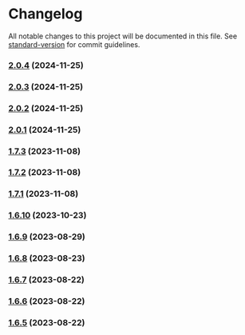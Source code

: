 # Changelog

All notable changes to this project will be documented in this file. See [standard-version](https://github.com/conventional-changelog/standard-version) for commit guidelines.

### [2.0.4](https://github.com/hybes/pairkiller/compare/v2.0.3...v2.0.4) (2024-11-25)

### [2.0.3](https://github.com/hybes/pairkiller/compare/v2.0.2...v2.0.3) (2024-11-25)

### [2.0.2](https://github.com/hybes/pairkiller/compare/v2.0.1...v2.0.2) (2024-11-25)

### [2.0.1](https://github.com/hybes/pairkiller/compare/v1.8.0...v2.0.1) (2024-11-25)

### [1.7.3](https://github.com/Hybes/blitz-for-league-only/compare/v1.7.2...v1.7.3) (2023-11-08)

### [1.7.2](https://github.com/Hybes/blitz-for-league-only/compare/v1.7.1...v1.7.2) (2023-11-08)

### [1.7.1](https://github.com/Hybes/blitz-for-league-only/compare/v1.7.0...v1.7.1) (2023-11-08)

### [1.6.10](https://github.com/Hybes/blitz-for-league-only/compare/v1.6.9...v1.6.10) (2023-10-23)

### [1.6.9](https://github.com/Hybes/blitz-for-league-only/compare/v1.6.8...v1.6.9) (2023-08-29)

### [1.6.8](https://github.com/Hybes/blitz-for-league-only/compare/v1.6.7...v1.6.8) (2023-08-23)

### [1.6.7](https://github.com/Hybes/blitz-for-league-only/compare/v1.6.6...v1.6.7) (2023-08-22)

### [1.6.6](https://github.com/Hybes/blitz-for-league-only/compare/v1.6.5...v1.6.6) (2023-08-22)

### [1.6.5](https://github.com/Hybes/blitz-for-league-only/compare/v1.0.0...v1.6.5) (2023-08-22)
